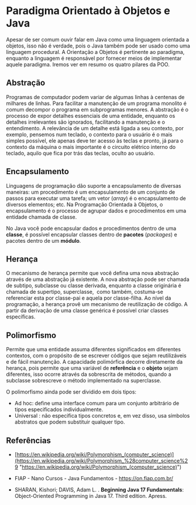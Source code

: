 # Paradigma Orientado à Objetos e Java

Apesar de ser comum ouvir falar em Java como uma linguagem orientada a objetos, isso não é verdade, pois o Java também pode ser usado como uma linguagem procedural. A Orientação a Objetos é pertinente ao paradigma, enquanto a linguagem é responsável por fornecer meios de implementar aquele paradigma. Iremos ver em resumo os quatro pilares da POO.

## Abstração

Programas de computador podem variar de algumas linhas à centenas de milhares de linhas. Para facilitar a manutenção de um programa monolito é comum decompor o programa em subprogramas menores. A abstração é o processo de expor detalhes essenciais de uma entidade, enquanto os detalhes irrelevantes são ignorados, facilitando a manutenção e o entendimento.
A relevância de um detalhe está ligada a seu contexto, por exemplo, pensemos num teclado, o contexto para o usuário é o mais simples possível, ele apenas deve ter acesso às teclas e pronto, já para o contexto da máquina o mais importante é o circuito elétrico interno do teclado, aquilo que fica por trás das teclas, oculto ao usuário.

## Encapsulamento

Linguagens de programação dão suporte a encapsulamento de diversas maneiras: um procedimento é um encapsulamento de um conjunto de passos para executar uma tarefa; um vetor (*array*) é o encapsulamento de diversos elementos; etc. Na Programação Orientada à Objetos, o encapsulamento é o processo de agrupar dados e procedimentos em uma entidade chamada de classe.

No Java você pode encapsular dados e procedimentos dentro de uma **classe**, é possível encapsular classes dentro de **pacotes** (*packages*) e pacotes dentro de um **módulo**.

## Herança

O mecanismo de herança permite que você defina uma nova abstração através de uma abstração já existente. A nova abstração pode ser chamada de subtipo, subclasse ou classe derivada, enquanto a classe originária é chamada de supertipo, superclasse,  como também, costuma-se referenciar esta por classe-pai e aquela por
classe-filha.
Ao nível da programação, a herança provê um mecanismo de reutilização de código. A partir da derivação de uma classe genérica é possível criar classes específicas.

## Polimorfismo

Permite que uma entidade assuma diferentes significados em diferentes contextos, com o propósito de se escrever códigos que sejam reutilizáveis e de fácil manutenção. A capacidade polimórfica decorre diretamente da herança, pois permite que uma variável de **referência** e o **objeto** sejam diferentes, isso ocorre através da sobrescrita de métodos, quando a subclasse sobrescreve o método implementado na superclasse.

O polimorfismo ainda pode ser dividido em dois tipos:

- Ad hoc: define uma interface comum para um conjunto arbitrário de tipos especificados individualmente.
- Universal : não especifica tipos concretos e, em vez disso, usa símbolos abstratos que podem substituir qualquer tipo.

## Referências

- [https://en.wikipedia.org/wiki/Polymorphism_(computer_science)](https://en.wikipedia.org/wiki/Polymorphism_%28computer_science%29 "https://en.wikipedia.org/wiki/Polymorphism_(computer_science)")

- FIAP - Nano Cursos - Java Fundamentos - https://on.fiap.com.br/

- SHARAN, Kishori; DAVIS, Adam L. . **Beginning Java 17 Fundamentals**: Object-Oriented Programming in Java 17. Third edition. Apress.